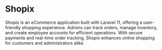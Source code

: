 # Shopix
Shopix is an eCommerce application built with Laravel 11, offering a user-friendly shopping experience. Admins can track orders, manage inventory, and create employee accounts for efficient operations. With secure payments and real-time order tracking, Shopix enhances online shopping for customers and administrators alike.
